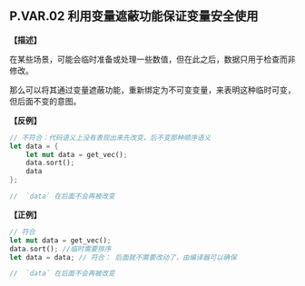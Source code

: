 ## P.VAR.02 利用变量遮蔽功能保证变量安全使用

**【描述】**

在某些场景，可能会临时准备或处理一些数值，但在此之后，数据只用于检查而非修改。

那么可以将其通过变量遮蔽功能，重新绑定为不可变变量，来表明这种临时可变，但后面不变的意图。


**【反例】**

```rust
// 不符合：代码语义上没有表现出来先改变，后不变那种顺序语义
let data = {
    let mut data = get_vec();
    data.sort();
    data 
};

//  `data` 在后面不会再被改变
```

**【正例】**

```rust
// 符合
let mut data = get_vec();
data.sort(); //临时需要排序
let data = data; // 符合： 后面就不需要改动了，由编译器可以确保

//  `data` 在后面不会再被改变
```



